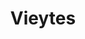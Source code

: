---
title: "Vieytes"
url: /ciudad-autonoma-de-buenos-aires/vieytes-hipolito-vieytes/
shop: Lebensmittel
---